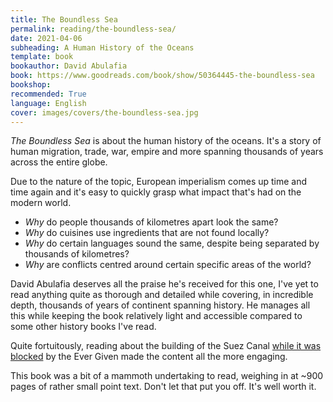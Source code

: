 ```yaml
---
title: The Boundless Sea
permalink: reading/the-boundless-sea/
date: 2021-04-06
subheading: A Human History of the Oceans
template: book
bookauthor: David Abulafia
book: https://www.goodreads.com/book/show/50364445-the-boundless-sea
bookshop: 
recommended: True
language: English
cover: images/covers/the-boundless-sea.jpg
---
```


*The Boundless Sea* is about the human history of the oceans. It's a story of human migration, trade, war, empire and more spanning thousands of years across the entire globe.

Due to the nature of the topic, European imperialism comes up time and time again and it's easy to quickly grasp what impact that's had on the modern world. 

* *Why* do people thousands of kilometres apart look the same?
* *Why* do cuisines use ingredients that are not found locally?
* *Why* do certain languages sound the same, despite being separated by thousands of kilometres?
* *Why* are conflicts centred around certain specific areas of the world?

David Abulafia deserves all the praise he's received for this one, I've yet to read anything quite as thorough and detailed while covering, in incredible depth, thousands of years of continent spanning history. He manages all this while keeping the book relatively light and accessible compared to some other history books I've read.

Quite fortuitously, reading about the building of the Suez Canal [while it was blocked](https://qz.com/1988427/how-ships-avoid-the-suez-canal-and-how-much-cargo-flows-through-it/) by the Ever Given made the content all the more engaging.

This book was a bit of a mammoth undertaking to read, weighing in at ~900 pages of rather small point text. Don't let that put you off. It's well worth it.